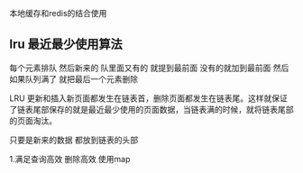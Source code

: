 本地缓存和redis的结合使用

## lru 最近最少使用算法

每个元素排队 然后新来的 队里面又有的 就提到最前面 没有的就加到最前面 然后如果队列满了 就把最后一个元素删除

LRU 更新和插入新页面都发生在链表首，删除页面都发生在链表尾。这样就保证了链表尾部保存的就是最近最少使用的页面数据，当链表满的时候，就将链表尾部的页面淘汰。

只要是新来的数据 都放到链表的头部 


1.满足查询高效 删除高效 使用map